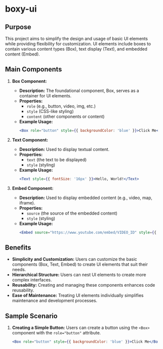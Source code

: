 # boxy-ui

## Purpose
This project aims to simplify the design and usage of basic UI elements while providing flexibility for customization. UI elements include boxes to contain various content types (Box), text display (Text), and embedded content (Embed).

## Main Components

1. **Box Component:**
   - **Description:** The foundational component, Box, serves as a container for UI elements.
   - **Properties:**
     - `role` (e.g., button, video, img, etc.)
     - `style` (CSS-like styling)
     - `content` (other components or content)
   - **Example Usage:**
     ```jsx
     <Box role="button" style={{ backgroundColor: 'blue' }}>Click Me</Box>
     ```

2. **Text Component:**
   - **Description:** Used to display textual content.
   - **Properties:**
     - `text` (the text to be displayed)
     - `style` (styling)
   - **Example Usage:**
     ```jsx
     <Text style={{ fontSize: '16px' }}>Hello, World!</Text>
     ```

3. **Embed Component:**
   - **Description:** Used to display embedded content (e.g., video, map, iframe).
   - **Properties:**
     - `source` (the source of the embedded content)
     - `style` (styling)
   - **Example Usage:**
     ```jsx
     <Embed source="https://www.youtube.com/embed/VIDEO_ID" style={{ width: '100%', height: '300px' }} />
     ```

## Benefits

- **Simplicity and Customization:** Users can customize the basic components (Box, Text, Embed) to create UI elements that suit their needs.
- **Hierarchical Structure:** Users can nest UI elements to create more complex interfaces.
- **Reusability:** Creating and managing these components enhances code reusability.
- **Ease of Maintenance:** Treating UI elements individually simplifies maintenance and development processes.

## Sample Scenario

1. **Creating a Simple Button:**
   Users can create a button using the `<Box>` component with the `role="button"` attribute.
   ```jsx
   <Box role="button" style={{ backgroundColor: 'blue' }}>Click Me</Box>
